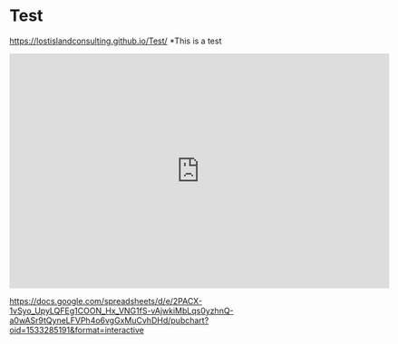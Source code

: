 # Test
https://lostislandconsulting.github.io/Test/
*This is a test
<iframe width="670" height="415" seamless frameborder="0" scrolling="no" src="https://docs.google.com/spreadsheets/d/e/2PACX-1vSyo_UpyLQFEg1COON_Hx_VNG1fS-vAjwkiMbLqs0yzhnQ-a0wASr9tQyneLFVPh4o6vgGxMuCvhDHd/pubchart?oid=1533285191&format=interactive/pubchart?oid=479599810&amp;format=interactive"></iframe>


https://docs.google.com/spreadsheets/d/e/2PACX-1vSyo_UpyLQFEg1COON_Hx_VNG1fS-vAjwkiMbLqs0yzhnQ-a0wASr9tQyneLFVPh4o6vgGxMuCvhDHd/pubchart?oid=1533285191&format=interactive
